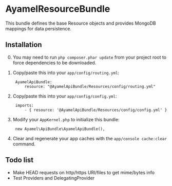 # AyamelResourceBundle #

This bundle defines the base Resource objects and provides MongoDB mappings for data persistence.

## Installation ##

0. You may need to run `php composer.phar update` from your project root to force dependencies to be downloaded.
1. Copy/paste this into your `app/config/routing.yml`:

		AyamelApiBundle:
		    resource: "@AyamelApiBundle/Resources/config/routing.yml"

2. Copy/paste this into your `app/config/config.yml`:

		imports:  
		    - { resource: '@AyamelApiBundle/Resources/config/config.yml' }
	
3. Modify your `AppKernel.php` to initialize this bundle:

		new Ayamel\ApiBundle\AyamelApiBundle(),
		
4. Clear and regenerate your app caches with the `app/console cache:clear` command.
	
## Todo list ##

* Make HEAD requests on http/https URI/files to get mime/bytes info
* Test Providers and DelegatingProvider
